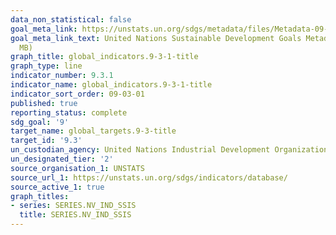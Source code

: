 ```yaml
---
data_non_statistical: false
goal_meta_link: https://unstats.un.org/sdgs/metadata/files/Metadata-09-03-01.pdf
goal_meta_link_text: United Nations Sustainable Development Goals Metadata (PDF 4.0
  MB)
graph_title: global_indicators.9-3-1-title
graph_type: line
indicator_number: 9.3.1
indicator_name: global_indicators.9-3-1-title
indicator_sort_order: 09-03-01
published: true
reporting_status: complete
sdg_goal: '9'
target_name: global_targets.9-3-title
target_id: '9.3'
un_custodian_agency: United Nations Industrial Development Organization (UNIDO)
un_designated_tier: '2'
source_organisation_1: UNSTATS
source_url_1: https://unstats.un.org/sdgs/indicators/database/
source_active_1: true
graph_titles:
- series: SERIES.NV_IND_SSIS
  title: SERIES.NV_IND_SSIS
---
```

